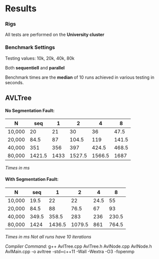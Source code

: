 # Results

### Rigs
All tests are performed on the **University cluster**

### Benchmark Settings

Testing values: 10k, 20k, 40k, 80k

Both **sequentiell** and **parallel**

Benchmark times are the **median** of 10 runs achieved in various testing in seconds.

## AVLTree

#### No Segmentation Fault:

| N | seq | 1 | 2 | 4 | 8 |
|------|-------|--------|--------|--------|--------|
| 10,000 | 20 | 21 | 30 | 36 | 47.5 |
| 20,000 | 84.5 | 87 | 104.5 | 119 | 141.5 |
| 40,000 | 351 | 356 | 397 | 424.5 | 468.5 |
| 80,000 | 1421.5 | 1433 | 1527.5 | 1566.5 | 1687 |

_Times in ms_

#### With Segmentation Fault:

| N | seq | 1 | 2 | 4 | 8 |
|------|-------|--------|--------|--------|--------|
| 10,000 | 19.5 | 22 | 22 | 24.5 | 55 |
| 20,000 | 84.5 | 88 | 76.5 | 67 | 93 |
| 40,000 | 349.5 | 358.5 | 283 | 236 | 230.5 |
| 80,000 | 1424 | 1436.5 | 1079.5 | 861 | 764.5 |

_Times in ms_
_Not all runs have 10 iterations_

_Compiler Command:_ g++ AvlTree.cpp AvlTree.h AvlNode.cpp AvlNode.h AvlMain.cpp -o avltree -std=c++11 -Wall -Wextra -O3 -fopenmp
